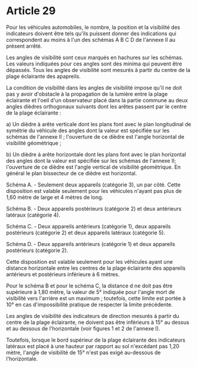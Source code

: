 # Article 29

Pour les véhicules automobiles, le nombre, la position et la visibilité des indicateurs doivent être tels qu'ils puissent donner des indications qui correspondent au moins à l'un des schémas A B C D de l'annexe II au présent arrêté.

Les angles de visibilité sont ceux marqués en hachures sur les schémas. Les valeurs indiquées pour ces angles sont des minima qui peuvent être dépassés. Tous les angles de visibilité sont mesurés à partir du centre de la plage éclairante des apapreils.

La condition de visibilité dans les angles de visibilité impose qu'il ne doit pas y avoir d'obstacle à la propagation de la lumière entre la plage éclairante et l'oeil d'un observateur placé dans la partie commune au deux angles dièdres orthogonaux suivants dont les arêtes passent par le centre de la plage éclairante :

a) Un dièdre à arête verticale dont les plans font avec le plan longitudinal de symétrie du véhicule des angles dont la valeur est spécifiée sur les schémas de l'annexe II ; l'ouverture de ce dièdre est l'angle horizontal de visibilité géométrique ;

b) Un dièdre à arête horizontale dont les plans font avec le plan horizontal des angles dont la valeur est spécifiée sur les schémas de l'annexe II; l'ouverture de ce dièdre est l'angle vertical de visibilité géométrique. En général le plan bissecteur de ce dièdre est horizontal.

Schéma A. - Seulement deux appareils (catégorie 3), un par côté. Cette disposition est valable seulement pour les véhicules n'ayant pas plus de 1,60 mètre de large et 4 mètres de long.

Schéma B. - Deux appareils postérieurs (catégorie 2) et deux antérieurs latéraux (catégorie 4).

Schéma C. - Deux appareils antérieurs (catégorie 1), deux appareils postérieurs (catégorie 2) et deux appareils latéraux (catégorie 5).

Schéma D. - Deux appareils antérieurs (catégorie 1) et deux appareils postérieurs (catégorie 2).

Cette disposition est valable seulement pour les véhicules ayant une distance horizontale entre les centres de la plage éclairante des appareils antérieurs et postérieurs inférieure à 6 mètres.

Pour le schéma B et pour le schéma C, la distance d ne doit pas être supérieure à 1,80 mètre, la valeur de 5° indiquée pour l'angle mort de visibilité vers l'arrière est un maximum ; toutefois, cette limite est portée à 10° en cas d'impossibilité pratique de respecter la limite précédente.

Les angles de visibilité des indicateurs de direction mesurés à partir du centre de la plage éclairante, ne doivent pas être inférieurs à 15° au dessus et au dessous de l'horizontale (voir figures 1 et 2 de l'annexe I).

Toutefois, lorsque le bord supérieur de la plage éclairante des indicateurs latéraux est placé à une hauteur par rapport au sol n'excédant pas 1,20 mètre, l'angle de visibilité de 15° n'est pas exigé au-dessous de l'horizontale.
